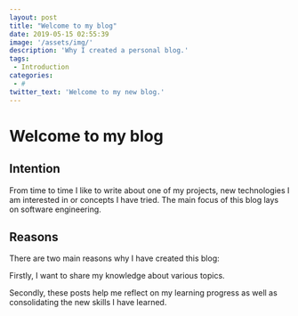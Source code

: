 ```yaml
---
layout: post
title: "Welcome to my blog"
date: 2019-05-15 02:55:39
image: '/assets/img/'
description: 'Why I created a personal blog.'
tags:
 - Introduction
categories:
 - #
twitter_text: 'Welcome to my new blog.'
---
```


# Welcome to my blog

## Intention

From time to time I like to write about one of my projects, new technologies I am interested in or concepts I have tried. The main focus of this blog lays on software engineering.



## Reasons

There are two main reasons why I have created this blog:

Firstly, I want to share my knowledge about various topics.

Secondly, these posts help me reflect on my learning progress as well as consolidating the new skills I have learned.